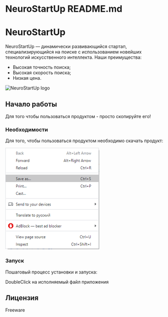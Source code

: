 # NeuroStartUp README.md

# NeuroStartUp

NeuroStartUp — динамически развивающийся стартап, специализирующийся на поиске с использованием новейших технологий искусственного интеллекта. Наши преимущества:
* Высокая точность поиска;
* Высокая скорость поиска;
* Низкая цена.

![NeuroStartUp logo](https://camo.githubusercontent.com/c6727c717cad1e4820481abb87524f90782445c5/68747470733a2f2f692e696d6775722e636f6d2f495a4f525769492e706e67)

## Начало работы

Для того чтобы пользоваться продуктом - просто скопируйте его!

### Необходимости

Для того, чтобы пользоваться продуктом необходимо скачать продукт:

![Instruction](./src/img/saveas.png)

### Запуск

Пошаговый процесс установки и запуска:

DoubleClick на исполняемый файл приложения

## Лицензия

Freeware